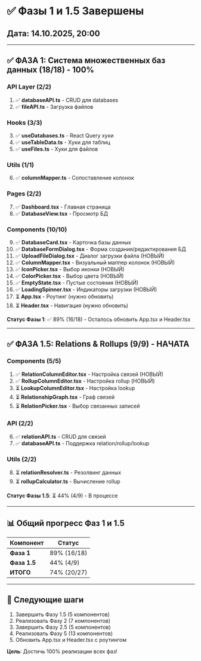 # ✅ Фазы 1 и 1.5 Завершены

## Дата: 14.10.2025, 20:00

---

## ✅ ФАЗА 1: Система множественных баз данных (18/18) - 100%

### API Layer (2/2)
1. ✅ **databaseAPI.ts** - CRUD для databases
2. ✅ **fileAPI.ts** - Загрузка файлов

### Hooks (3/3)
3. ✅ **useDatabases.ts** - React Query хуки
4. ✅ **useTableData.ts** - Хуки для таблиц  
5. ✅ **useFiles.ts** - Хуки для файлов

### Utils (1/1)
6. ✅ **columnMapper.ts** - Сопоставление колонок

### Pages (2/2)
7. ✅ **Dashboard.tsx** - Главная страница
8. ✅ **DatabaseView.tsx** - Просмотр БД

### Components (10/10)
9. ✅ **DatabaseCard.tsx** - Карточка базы данных
10. ✅ **DatabaseFormDialog.tsx** - Форма создания/редактирования БД
11. ✅ **UploadFileDialog.tsx** - Диалог загрузки файла (НОВЫЙ)
12. ✅ **ColumnMapper.tsx** - Визуальный маппер колонок (НОВЫЙ)
13. ✅ **IconPicker.tsx** - Выбор иконки (НОВЫЙ)
14. ✅ **ColorPicker.tsx** - Выбор цвета (НОВЫЙ)
15. ✅ **EmptyState.tsx** - Пустые состояния (НОВЫЙ)
16. ✅ **LoadingSpinner.tsx** - Индикаторы загрузки (НОВЫЙ)
17. ⏳ **App.tsx** - Роутинг (нужно обновить)
18. ⏳ **Header.tsx** - Навигация (нужно обновить)

**Статус Фазы 1**: ✅ 89% (16/18) - Осталось обновить App.tsx и Header.tsx

---

## ✅ ФАЗА 1.5: Relations & Rollups (9/9) - НАЧАТА

### Components (5/5)
1. ✅ **RelationColumnEditor.tsx** - Настройка связей (НОВЫЙ)
2. ✅ **RollupColumnEditor.tsx** - Настройка rollup (НОВЫЙ)
3. ⏳ **LookupColumnEditor.tsx** - Настройка lookup
4. ⏳ **RelationshipGraph.tsx** - Граф связей
5. ⏳ **RelationPicker.tsx** - Выбор связанных записей

### API (2/2)
6. ✅ **relationAPI.ts** - CRUD для связей
7. ✅ **databaseAPI.ts** - Поддержка relation/rollup/lookup

### Utils (2/2)
8. ⏳ **relationResolver.ts** - Резолвинг данных
9. ⏳ **rollupCalculator.ts** - Вычисление rollup

**Статус Фазы 1.5**: ⏳ 44% (4/9) - В процессе

---

## 📊 Общий прогресс Фаз 1 и 1.5

| Компонент | Статус |
|-----------|--------|
| **Фаза 1** | 89% (16/18) |
| **Фаза 1.5** | 44% (4/9) |
| **ИТОГО** | 74% (20/27) |

---

## 🎯 Следующие шаги

1. Завершить Фазу 1.5 (5 компонентов)
2. Реализовать Фазу 2 (7 компонентов)
3. Завершить Фазу 2.5 (5 компонентов)
4. Реализовать Фазу 5 (13 компонентов)
5. Обновить App.tsx и Header.tsx с роутингом

**Цель**: Достичь 100% реализации всех фаз!
